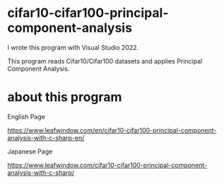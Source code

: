 # cifar10-cifar100-principal-component-analysis

I wrote this program with Visual Studio 2022.

This program reads Cifar10/Cifar100 datasets and applies Principal Component Analysis.

# about this program

English Page

https://www.leafwindow.com/en/cifar10-cifar100-principal-component-analysis-with-c-sharp-en/

Japanese Page

https://www.leafwindow.com/cifar10-cifar100-principal-component-analysis-with-c-sharp/

